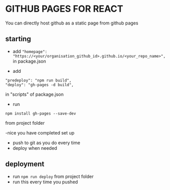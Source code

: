 # GITHUB PAGES FOR REACT
You can directly host github as a static page from github pages
## starting

- add ```"homepage": "https://<your/organisation_github_id>.github.io/<your_repo_name>",```  in package.json

- add
```
"predeploy": "npm run build",
"deploy": "gh-pages -d build",
```
in "scripts" of package.json
- run
```
npm install gh-pages --save-dev 
```
from project folder 

-nice you have completed set up
- push to git as you do every time
- deploy when needed

## deployment
- run ```npm run deploy``` from project folder
- run this every time you pushed
